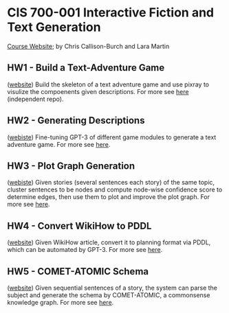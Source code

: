 # CIS 700-001 Interactive Fiction and Text Generation

[Course Website](https://interactive-fiction-class.org/index.html); by Chris Callison-Burch and Lara Martin

## HW1 - Build a Text-Adventure Game

([website](https://interactive-fiction-class.org/homeworks/text-adventure-game/text-adventure-game.html)) Build the skeleton of a text adventure game and use pixray to visulize the compoenents given descriptions. For more see [here](https://github.com/realliyifei/cis700-01-hw1-text-adventure-game) (independent repo).

## HW2 - Generating Descriptions

([webiste](https://interactive-fiction-class.org/homeworks/generating-descriptions/generating-descriptions.html)) Fine-tuning GPT-3 of different game modules to generate a text adventure game. For more see [here](./hw2-generating-descriptions).

## HW3 - Plot Graph Generation

([webiste](https://interactive-fiction-class.org/homeworks/plots/plots.html)) Given stories (several sentences each story) of the same topic, cluster sentences to be nodes and compute node-wise confidence score to determine edges, then use them to plot and improve the plot graph. For more see [here](./hw3-plot-graph-gen).

## HW4 - Convert WikiHow to PDDL

([website](https://interactive-fiction-class.org/homeworks/planning/planning.html)) Given WikiHow article, convert it to planning format via PDDL, which can be automated by GPT-3. For more see [here](./hw4-wikihow-pddl).

## HW5 - COMET-ATOMIC Schema

([website](https://interactive-fiction-class.org/homeworks/schemas/schemas.html)) Given sequential sentences of a story, the system can parse the subject and generate the schema by COMET-ATOMIC, a commonsense knowledge graph. For more see [here](./hw5-comet-atomic-schema).

